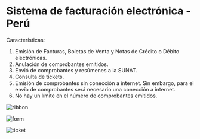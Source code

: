 # Sistema de facturación electrónica - Perú

Características:

1. Emisión de Facturas, Boletas de Venta y Notas de Crédito o Débito electrónicas.
2. Anulación de comprobantes emitidos.
3. Envió de comprobantes y resúmenes a la SUNAT.
4. Consulta de tickets.
5. Emisión de comprobantes sin conección a internet. Sin embargo, para el envío de comprobantes será necesario una conección a internet.
6. No hay un límite en el número de comprobantes emitidos.

![ribbon](https://user-images.githubusercontent.com/22132891/137567440-f6e0845a-7099-4501-99b2-fa98ea43e984.JPG)

![form](https://user-images.githubusercontent.com/22132891/137567452-c61f2390-dce8-4877-bfd4-3cd878867d2b.JPG)

![ticket](https://user-images.githubusercontent.com/22132891/137567465-d8d45a6b-e2d0-4e16-abb9-33dcf31bf90e.JPG)
